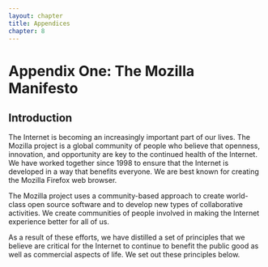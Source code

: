 ```yaml
---
layout: chapter
title: Appendices
chapter: 8
---
```


Appendix One: The Mozilla Manifesto
=================================
Introduction
------------
The Internet is becoming an increasingly important part of our lives. The Mozilla project is a global community of people who believe that openness, innovation, and opportunity are key to the continued health of the Internet. We have worked together since 1998 to ensure that the Internet is developed in a way that benefits everyone. We are best known for creating the Mozilla Firefox web browser.

The Mozilla project uses a community-based approach to create world-class open source software and to develop new types of collaborative activities. We create communities of people involved in making the Internet experience better for all of us.

As a result of these efforts, we have distilled a set of principles that we believe are critical for the Internet to continue to benefit the public good as well as commercial aspects of life. We set out these principles below.


